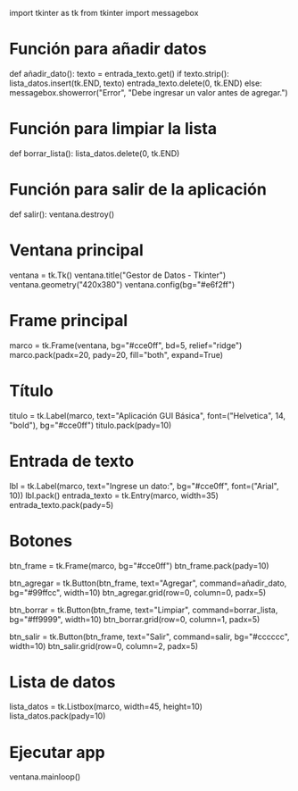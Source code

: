 import tkinter as tk
from tkinter import messagebox

# Función para añadir datos
def añadir_dato():
    texto = entrada_texto.get()
    if texto.strip():
        lista_datos.insert(tk.END, texto)
        entrada_texto.delete(0, tk.END)
    else:
        messagebox.showerror("Error", "Debe ingresar un valor antes de agregar.")

# Función para limpiar la lista
def borrar_lista():
    lista_datos.delete(0, tk.END)

# Función para salir de la aplicación
def salir():
    ventana.destroy()

# Ventana principal
ventana = tk.Tk()
ventana.title("Gestor de Datos - Tkinter")
ventana.geometry("420x380")
ventana.config(bg="#e6f2ff")

# Frame principal
marco = tk.Frame(ventana, bg="#cce0ff", bd=5, relief="ridge")
marco.pack(padx=20, pady=20, fill="both", expand=True)

# Título
titulo = tk.Label(marco, text="Aplicación GUI Básica", font=("Helvetica", 14, "bold"), bg="#cce0ff")
titulo.pack(pady=10)

# Entrada de texto
lbl = tk.Label(marco, text="Ingrese un dato:", bg="#cce0ff", font=("Arial", 10))
lbl.pack()
entrada_texto = tk.Entry(marco, width=35)
entrada_texto.pack(pady=5)

# Botones
btn_frame = tk.Frame(marco, bg="#cce0ff")
btn_frame.pack(pady=10)

btn_agregar = tk.Button(btn_frame, text="Agregar", command=añadir_dato, bg="#99ffcc", width=10)
btn_agregar.grid(row=0, column=0, padx=5)

btn_borrar = tk.Button(btn_frame, text="Limpiar", command=borrar_lista, bg="#ff9999", width=10)
btn_borrar.grid(row=0, column=1, padx=5)

btn_salir = tk.Button(btn_frame, text="Salir", command=salir, bg="#cccccc", width=10)
btn_salir.grid(row=0, column=2, padx=5)

# Lista de datos
lista_datos = tk.Listbox(marco, width=45, height=10)
lista_datos.pack(pady=10)

# Ejecutar app
ventana.mainloop()
